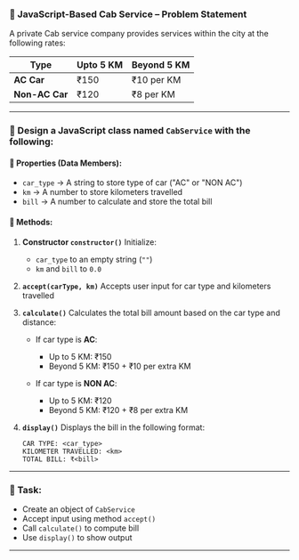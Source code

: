 
### 🚕 JavaScript-Based Cab Service – Problem Statement

A private Cab service company provides services within the city at the following rates:

| Type           | Upto 5 KM | Beyond 5 KM |
| -------------- | --------- | ----------- |
| **AC Car**     | ₹150      | ₹10 per KM  |
| **Non-AC Car** | ₹120      | ₹8 per KM   |

---

### 📌 Design a JavaScript class named `CabService` with the following:

#### 🔸 **Properties (Data Members):**

* `car_type` → A string to store type of car ("AC" or "NON AC")
* `km` → A number to store kilometers travelled
* `bill` → A number to calculate and store the total bill

#### 🔧 **Methods:**

1. **Constructor `constructor()`**
   Initialize:

   * `car_type` to an empty string (`""`)
   * `km` and `bill` to `0.0`

2. **`accept(carType, km)`**
   Accepts user input for car type and kilometers travelled

3. **`calculate()`**
   Calculates the total bill amount based on the car type and distance:

   * If car type is **AC**:

     * Up to 5 KM: ₹150
     * Beyond 5 KM: ₹150 + ₹10 per extra KM
   * If car type is **NON AC**:

     * Up to 5 KM: ₹120
     * Beyond 5 KM: ₹120 + ₹8 per extra KM

4. **`display()`**
   Displays the bill in the following format:

   ```
   CAR TYPE: <car_type>
   KILOMETER TRAVELLED: <km>
   TOTAL BILL: ₹<bill>
   ```

---

### 🧪 Task:

* Create an object of `CabService`
* Accept input using method `accept()`
* Call `calculate()` to compute bill
* Use `display()` to show output

---

